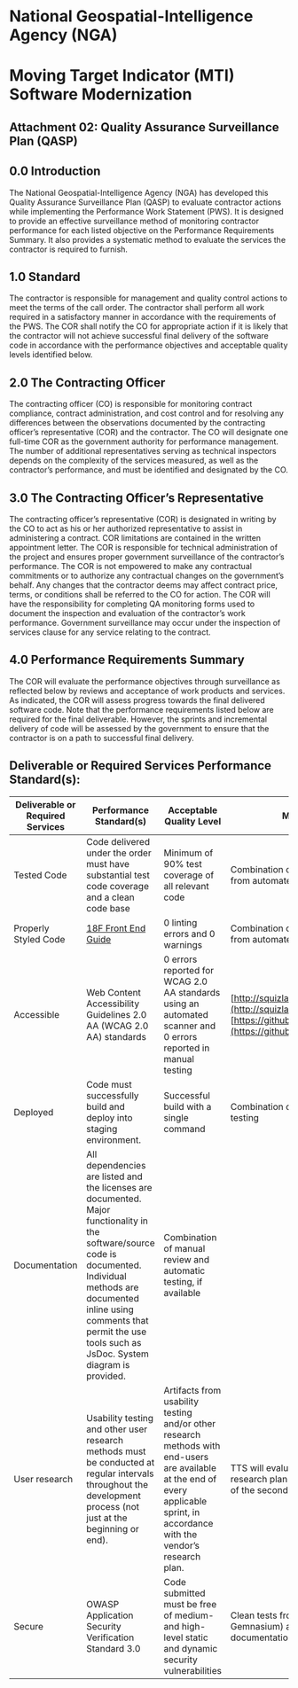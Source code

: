 # National Geospatial-Intelligence Agency (NGA)

# Moving Target Indicator (MTI) Software Modernization

## Attachment 02: Quality Assurance Surveillance Plan (QASP)

## 0.0 Introduction

The National Geospatial-Intelligence Agency (NGA) has developed this Quality Assurance Surveillance Plan (QASP) to evaluate contractor actions while implementing the Performance Work Statement (PWS). It is designed to provide an effective surveillance method of monitoring contractor performance for each listed objective on the Performance Requirements Summary. It also provides a systematic method to evaluate the services the contractor is required to furnish.

## 1.0 Standard

The contractor is responsible for management and quality control actions to meet the terms of the call order. The contractor shall perform all work required in a satisfactory manner in accordance with the requirements of the PWS. The COR shall notify the CO for appropriate action if it is likely that the contractor will not achieve successful final delivery of the software code in accordance with the performance objectives and acceptable quality levels identified below.

## 2.0 The Contracting Officer

The contracting officer (CO) is responsible for monitoring contract compliance, contract administration, and cost control and for resolving any differences between the observations documented by the contracting officer’s representative (COR) and the contractor. The CO will designate one full-time COR as the government authority for performance management. The number of additional representatives serving as technical inspectors depends on the complexity of the services measured, as well as the contractor’s performance, and must be identified and designated by the CO.

## 3.0 The Contracting Officer’s Representative

The contracting officer’s representative (COR) is designated in writing by the CO to act as his or her authorized representative to assist in administering a contract. COR limitations are contained in the written appointment letter. The COR is responsible for technical administration of the project and ensures proper government surveillance of the contractor’s performance. The COR is not empowered to make any contractual commitments or to authorize any contractual changes on the government’s behalf. Any changes that the contractor deems may affect contract price, terms, or conditions shall be referred to the CO for action.  The COR will have the responsibility for completing QA monitoring forms used to document the inspection and evaluation of the contractor’s work performance. Government surveillance may occur under the inspection of services clause for any service relating to the contract.

## 4.0 Performance Requirements Summary

The COR will evaluate the performance objectives through surveillance as reflected below by reviews and acceptance of work products and services. As indicated, the COR will assess progress towards the final delivered software code. Note that the performance requirements listed below are required for the final deliverable. However, the sprints and incremental delivery of code will be assessed by the government to ensure that the contractor is on a path to successful final delivery.

## Deliverable or Required Services Performance Standard(s):

| **Deliverable or Required Services** | **Performance Standard(s)** | **Acceptable Quality Level** | **Method of Surveillance** |
| --- | --- | --- | --- |
| Tested Code | Code delivered under the order must have substantial test code coverage and a clean code base | Minimum of 90% test coverage of all relevant code | Combination of manual review and the results from automated testing |
| Properly Styled Code | [18F Front End Guide](https://frontend.18f.gov/#js-style) | 0 linting errors and 0 warnings | Combination of manual review and the results from automated testing |
| Accessible | Web Content Accessibility Guidelines 2.0 AA (WCAG 2.0 AA) standards | 0 errors reported for WCAG 2.0 AA standards using an automated scanner and 0 errors reported in manual testing | [http://squizlabs.github.io/HTML\_CodeSniffer/](http://squizlabs.github.io/HTML_CodeSniffer/)or  [https://github.com/pa11y/pa11y](https://github.com/pa11y/pa11y) |
| Deployed | Code must successfully build and deploy into staging environment. | Successful build with a single command | Combination of manual review and automatic testing |
| Documentation | All dependencies are listed and the licenses are documented. Major functionality in the software/source code is documented. Individual methods are documented inline using comments that permit the use tools such as JsDoc. System diagram is provided. | Combination of manual review and automatic testing, if available |   |
| User research | Usability testing and other user research methods must be conducted at regular intervals throughout the development process (not just at the beginning or end). | Artifacts from usability testing and/or other research methods with end-users are available at the end of every applicable sprint, in accordance with the vendor’s research plan. | TTS will evaluate the artifacts based on a research plan provided by the vendor at the end of the second sprint. |
| Secure | OWASP Application Security Verification Standard 3.0 | Code submitted must be free of medium- and high-level static and dynamic security vulnerabilities | Clean tests from a static testing SaaS (such as Gemnasium) and from OWASP ZAP, along with documentation explaining any false positives |
